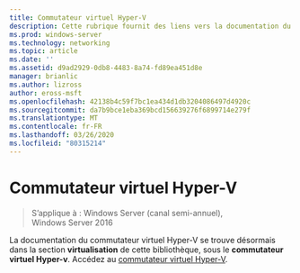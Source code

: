 ```yaml
---
title: Commutateur virtuel Hyper-V
description: Cette rubrique fournit des liens vers la documentation du commutateur virtuel Hyper-V pour Windows Server 2016.
ms.prod: windows-server
ms.technology: networking
ms.topic: article
ms.date: ''
ms.assetid: d9ad2929-0db8-4483-8a74-fd89ea451d8e
manager: brianlic
ms.author: lizross
author: eross-msft
ms.openlocfilehash: 42138b4c59f7bc1ea434d1db3204086497d4920c
ms.sourcegitcommit: da7b9bce1eba369bcd156639276f6899714e279f
ms.translationtype: MT
ms.contentlocale: fr-FR
ms.lasthandoff: 03/26/2020
ms.locfileid: "80315214"
---
```

# <a name="hyper-v-virtual-switch"></a>Commutateur virtuel Hyper-V

>S’applique à : Windows Server (canal semi-annuel), Windows Server 2016

La documentation du commutateur virtuel Hyper-V se trouve désormais dans la section **virtualisation** de cette bibliothèque, sous le **commutateur virtuel Hyper-v**. Accédez au [commutateur virtuel Hyper-V](https://docs.microsoft.com/windows-server/virtualization/hyper-v-virtual-switch/hyper-v-virtual-switch).